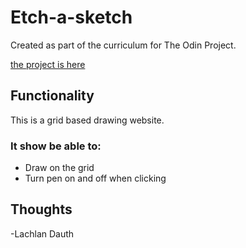 # Etch-a-sketch

Created as part of the curriculum for The Odin Project.

[the project is here](https://lachy-dauth.github.io/odin-etch-a-sketch/)

## Functionality 

This is a grid based drawing website.

### It show be able to:
- Draw on the grid
- Turn pen on and off when clicking

## Thoughts

-Lachlan Dauth

